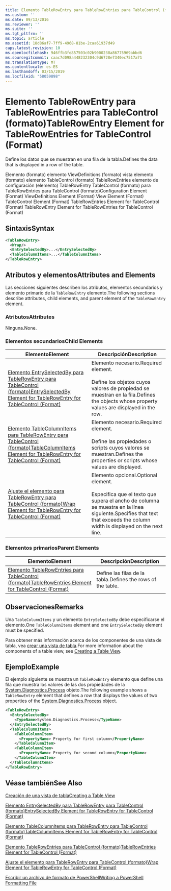 ```yaml
---
title: Elemento TableRowEntry para TableRowEntries para TableControl (formato) | Microsoft Docs
ms.custom: ''
ms.date: 09/13/2016
ms.reviewer: ''
ms.suite: ''
ms.tgt_pltfrm: ''
ms.topic: article
ms.assetid: 18d86af7-7ff9-4968-81be-2caa61937d49
caps.latest.revision: 10
ms.openlocfilehash: 946ffb3fe857503c02b9000238a86775969abbd6
ms.sourcegitcommit: caac7d098a448232304c9d6728e7340ec7517a71
ms.translationtype: MT
ms.contentlocale: es-ES
ms.lasthandoff: 03/15/2019
ms.locfileid: "58059898"
---
```

# <a name="tablerowentry-element-for-tablerowentries-for-tablecontrol-format"></a><span data-ttu-id="57c78-102">Elemento TableRowEntry para TableRowEntries para TableControl (formato)</span><span class="sxs-lookup"><span data-stu-id="57c78-102">TableRowEntry Element for TableRowEntries for TableControl (Format)</span></span>

<span data-ttu-id="57c78-103">Define los datos que se muestran en una fila de la tabla.</span><span class="sxs-lookup"><span data-stu-id="57c78-103">Defines the data that is displayed in a row of the table.</span></span>

<span data-ttu-id="57c78-104">Elemento (formato) elemento ViewDefinitions (formato) vista elemento (formato) elemento TableControl (formato) TableRowEntries elemento de configuración (elemento) TableRowEntry TableControl (formato) para TableRowEntries para TableControl (formato)</span><span class="sxs-lookup"><span data-stu-id="57c78-104">Configuration Element (Format) ViewDefinitions Element (Format) View Element (Format) TableControl Element (Format) TableRowEntries Element for TableControl (Format) TableRowEntry Element for TableRowEntries for TableControl (Format)</span></span>

## <a name="syntax"></a><span data-ttu-id="57c78-105">Sintaxis</span><span class="sxs-lookup"><span data-stu-id="57c78-105">Syntax</span></span>

```xml
<TableRowEntry>
  <Wrap/>
  <EntrySelectedBy>...</EntrySelectedBy>
  <TableColumnItems>...</TableColumnItems>
</TableRowEntry>
```

## <a name="attributes-and-elements"></a><span data-ttu-id="57c78-106">Atributos y elementos</span><span class="sxs-lookup"><span data-stu-id="57c78-106">Attributes and Elements</span></span>

<span data-ttu-id="57c78-107">Las secciones siguientes describen los atributos, elementos secundarios y elemento primario de la `TableRowEntry` elemento.</span><span class="sxs-lookup"><span data-stu-id="57c78-107">The following sections describe attributes, child elements, and parent element of the `TableRowEntry` element.</span></span>

### <a name="attributes"></a><span data-ttu-id="57c78-108">Atributos</span><span class="sxs-lookup"><span data-stu-id="57c78-108">Attributes</span></span>

<span data-ttu-id="57c78-109">Ninguna.</span><span class="sxs-lookup"><span data-stu-id="57c78-109">None.</span></span>

### <a name="child-elements"></a><span data-ttu-id="57c78-110">Elementos secundarios</span><span class="sxs-lookup"><span data-stu-id="57c78-110">Child Elements</span></span>

|<span data-ttu-id="57c78-111">Elemento</span><span class="sxs-lookup"><span data-stu-id="57c78-111">Element</span></span>|<span data-ttu-id="57c78-112">Descripción</span><span class="sxs-lookup"><span data-stu-id="57c78-112">Description</span></span>|
|-------------|-----------------|
|[<span data-ttu-id="57c78-113">Elemento EntrySelectedBy para TableRowEntry para TableControl (formato)</span><span class="sxs-lookup"><span data-stu-id="57c78-113">EntrySelectedBy Element for TableRowEntry for TableControl (Format)</span></span>](./entryselectedby-element-for-tablerowentry-for-tablecontrol-format.md)|<span data-ttu-id="57c78-114">Elemento necesario.</span><span class="sxs-lookup"><span data-stu-id="57c78-114">Required element.</span></span><br /><br /> <span data-ttu-id="57c78-115">Define los objetos cuyos valores de propiedad se muestran en la fila.</span><span class="sxs-lookup"><span data-stu-id="57c78-115">Defines the objects whose property values are displayed in the row.</span></span>|
|[<span data-ttu-id="57c78-116">Elemento TableColumnItems para TableRowEntry para TableControl (formato)</span><span class="sxs-lookup"><span data-stu-id="57c78-116">TableColumnItems Element for TableRowEntry for TableControl (Format)</span></span>](./tablecolumnitems-element-for-tablerowentry-for-tablecontrol-format.md)|<span data-ttu-id="57c78-117">Elemento necesario.</span><span class="sxs-lookup"><span data-stu-id="57c78-117">Required element.</span></span><br /><br /> <span data-ttu-id="57c78-118">Define las propiedades o scripts cuyos valores se muestran.</span><span class="sxs-lookup"><span data-stu-id="57c78-118">Defines the properties or scripts whose values are displayed.</span></span>|
|[<span data-ttu-id="57c78-119">Ajuste el elemento para TableRowEntry para TableControl (formato)</span><span class="sxs-lookup"><span data-stu-id="57c78-119">Wrap Element for TableRowEntry for TableControl (Format)</span></span>](./wrap-element-for-tablerowentry-for-tablecontrol-format.md)|<span data-ttu-id="57c78-120">Elemento opcional.</span><span class="sxs-lookup"><span data-stu-id="57c78-120">Optional element.</span></span><br /><br /> <span data-ttu-id="57c78-121">Especifica que el texto que supera el ancho de columna se muestra en la línea siguiente.</span><span class="sxs-lookup"><span data-stu-id="57c78-121">Specifies that text that exceeds the column width is displayed on the next line.</span></span>|

### <a name="parent-elements"></a><span data-ttu-id="57c78-122">Elementos primarios</span><span class="sxs-lookup"><span data-stu-id="57c78-122">Parent Elements</span></span>

|<span data-ttu-id="57c78-123">Elemento</span><span class="sxs-lookup"><span data-stu-id="57c78-123">Element</span></span>|<span data-ttu-id="57c78-124">Descripción</span><span class="sxs-lookup"><span data-stu-id="57c78-124">Description</span></span>|
|-------------|-----------------|
|[<span data-ttu-id="57c78-125">Elemento TableRowEntries para TableControl (formato)</span><span class="sxs-lookup"><span data-stu-id="57c78-125">TableRowEntries Element for TableControl (Format)</span></span>](./tablerowentries-element-for-tablecontrol-format.md)|<span data-ttu-id="57c78-126">Define las filas de la tabla.</span><span class="sxs-lookup"><span data-stu-id="57c78-126">Defines the rows of the table.</span></span>|

## <a name="remarks"></a><span data-ttu-id="57c78-127">Observaciones</span><span class="sxs-lookup"><span data-stu-id="57c78-127">Remarks</span></span>

<span data-ttu-id="57c78-128">Una `TableColumnItems` y un elemento `EntrySelectedBy` debe especificarse el elemento.</span><span class="sxs-lookup"><span data-stu-id="57c78-128">One `TableColumnItems` element and one `EntrySelectedBy` element must be specified.</span></span>

<span data-ttu-id="57c78-129">Para obtener más información acerca de los componentes de una vista de tabla, vea [crear una vista de tabla](./creating-a-table-view.md).</span><span class="sxs-lookup"><span data-stu-id="57c78-129">For more information about the components of a table view, see [Creating a Table View](./creating-a-table-view.md).</span></span>

## <a name="example"></a><span data-ttu-id="57c78-130">Ejemplo</span><span class="sxs-lookup"><span data-stu-id="57c78-130">Example</span></span>

<span data-ttu-id="57c78-131">El ejemplo siguiente se muestra un `TableRowEntry` elemento que define una fila que muestra los valores de las dos propiedades de la [System.Diagnostics.Process](/dotnet/api/System.Diagnostics.Process) objeto.</span><span class="sxs-lookup"><span data-stu-id="57c78-131">The following example shows a `TableRowEntry` element that defines a row that displays the values of two properties of the [System.Diagnostics.Process](/dotnet/api/System.Diagnostics.Process) object.</span></span>

```xml
<TableRowEntry>
  <EntrySelectedBy>
    <TypeName>System.Diagnostics.Process</TypeName>
  </EntrySelectedBy>
  <TableColumnItems>
    <TableColumnItem>
      <PropertyName> Property for first column</PropertyName>
    </TableColumnItem>
    <TableColumnItem>
      <PropertyName> Property for second column</PropertyName>
    </TableColumnItem>
  </TableColumnItems>
</TableRowEntry>
```

## <a name="see-also"></a><span data-ttu-id="57c78-132">Véase también</span><span class="sxs-lookup"><span data-stu-id="57c78-132">See Also</span></span>

[<span data-ttu-id="57c78-133">Creación de una vista de tabla</span><span class="sxs-lookup"><span data-stu-id="57c78-133">Creating a Table View</span></span>](./creating-a-table-view.md)

[<span data-ttu-id="57c78-134">Elemento EntrySelectedBy para TableRowEntry para TableControl (formato)</span><span class="sxs-lookup"><span data-stu-id="57c78-134">EntrySelectedBy Element for TableRowEntry for TableControl (Format)</span></span>](./entryselectedby-element-for-tablerowentry-for-tablecontrol-format.md)

[<span data-ttu-id="57c78-135">Elemento TableColumnItems para TableRowEntry para TableControl (formato)</span><span class="sxs-lookup"><span data-stu-id="57c78-135">TableColumnItems Element for TableRowEntry for TableControl (Format)</span></span>](./tablecolumnitems-element-for-tablerowentry-for-tablecontrol-format.md)

[<span data-ttu-id="57c78-136">Elemento TableRowEntries para TableControl (formato)</span><span class="sxs-lookup"><span data-stu-id="57c78-136">TableRowEntries Element for TableControl (Format)</span></span>](./tablerowentries-element-for-tablecontrol-format.md)

[<span data-ttu-id="57c78-137">Ajuste el elemento para TableRowEntry para TableControl (formato)</span><span class="sxs-lookup"><span data-stu-id="57c78-137">Wrap Element for TableRowEntry for TableControl (Format)</span></span>](./wrap-element-for-tablerowentry-for-tablecontrol-format.md)

[<span data-ttu-id="57c78-138">Escribir un archivo de formato de PowerShell</span><span class="sxs-lookup"><span data-stu-id="57c78-138">Writing a PowerShell Formatting File</span></span>](./writing-a-powershell-formatting-file.md)
